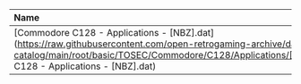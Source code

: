 |Name|Size|
|:---|---:|
|[Commodore C128 - Applications - [NBZ].dat](https://raw.githubusercontent.com/open-retrogaming-archive/dat-catalog/main/root/basic/TOSEC/Commodore/C128/Applications/[NBZ]/Commodore C128 - Applications - [NBZ].dat)|15061|
